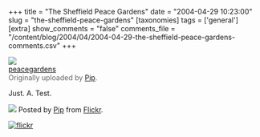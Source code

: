 +++
title = "The Sheffield Peace Gardens"
date = "2004-04-29 10:23:00"
slug = "the-sheffield-peace-gardens"
[taxonomies]
tags = ['general']
[extra]
show_comments = "false"
comments_file = "/content/blog/2004/04/2004-04-29-the-sheffield-peace-gardens-comments.csv"
+++

[![](http://www.flickr.com/photos/27662_m.jpg)](http://www.flickr.com/photo.gne?id=27662)   
 <span style="font: 90%; color: #666666; margin-top: 0px;">[peacegardens](http://www.flickr.com/photo.gne?id=27662)   
 Originally uploaded by [Pip](http://www.flickr.com/people/37996602131@N01/). </span>

 Just. A. Test.

[![](http://www.flickr.com/buddyicons/37996602131@N01.jpg)](http://www.flickr.com/people/37996602131@N01/) Posted by [Pip](http://www.flickr.com/people/37996602131@N01/) from [Flickr](http://www.flickr.com/r/blogs).

[![flickr](http://www.flickr.com/images/flickr_logo_blog.gif)](http://www.flickr.com/r/blogs)

